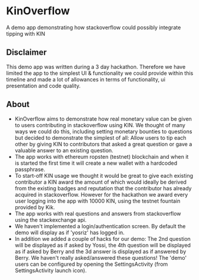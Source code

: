 # KinOverflow
A demo app demonstrating how stackoverflow could possibly integrate tipping with KIN

## Disclaimer
This demo app was written during a 3 day hackathon. Therefore we have limited the app to the simplest 
UI & functionality we could provide within this timeline and made a lot of allowances in terms of 
functionality, ui presentation and code quality.


## About
<ul>
<li>KinOverflow aims to demonstrate how real monetary value can be given to users contributing in stackoverflow using
 KIN. We thought of many ways we could do this, including setting monetary bounties to questions but decided to demonstrate 
 the simplest of all: Allow users to tip each other by giving KIN to contributors that asked a great question or 
 gave a valuable answer to an existing question.
<li>The app works with ethereum ropsten (testnet) blockchain and when it is started the first time it will create a 
new wallet with a hardcoded passphrase.
<li>To start-off KIN usage we thought it would be great to give each existing contributor a KIN award 
the amount of which would ideally be derived from the existing badges and reputation that the contributor has 
already acquired in stackoverflow. However for the hackathon we award every user logging into the app 
with 10000 KIN, using the testnet fountain provided by Kik. 
<li>The app works with real questions and answers from stackoverflow using the stackexchange api.
<li>We haven't implemented a login/authentication screen. By default the demo will display as if 'yosriz' 
has logged in. 
<li>In addition we added a couple of hacks for our demo: 
The 2nd question will be displayed as if asked by Yossi, the 4th question will be displayed as if asked by Berry
and the 3d answer is displayed as if answered by Berry. We haven't really asked/answered these questions!
The 'demo' users can be configured by opening the SettingsActivity (from SettingsActivity launch icon).
</ul>